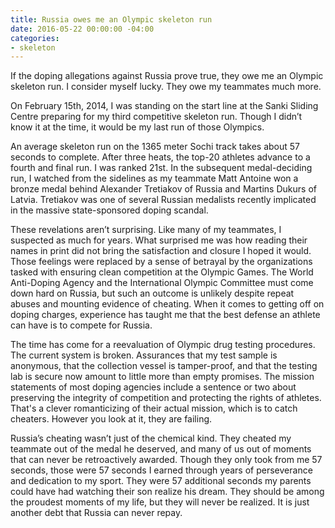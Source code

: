 ```yaml
---
title: Russia owes me an Olympic skeleton run
date: 2016-05-22 00:00:00 -04:00
categories:
- skeleton
---
```


If the doping allegations against Russia prove true, they owe me an Olympic skeleton run. I consider myself lucky. They owe my teammates much more.

On February 15th, 2014, I was standing on the start line at the Sanki Sliding Centre preparing for my third competitive skeleton run. Though I didn’t know it at the time, it would be my last run of those Olympics.

An average skeleton run on the 1365 meter Sochi track takes about 57 seconds to complete. After three heats, the top-20 athletes advance to a fourth and final run. I was ranked 21st. In the subsequent medal-deciding run, I watched from the sidelines as my teammate Matt Antoine won a bronze medal behind Alexander Tretiakov of Russia and Martins Dukurs of Latvia. Tretiakov was one of several Russian medalists recently implicated in the massive state-sponsored doping scandal.

These revelations aren’t surprising. Like many of my teammates, I suspected as much for years. What surprised me was how reading their names in print did not bring the satisfaction and closure I hoped it would. Those feelings were replaced by a sense of betrayal by the organizations tasked with ensuring clean competition at the Olympic Games. The World Anti-Doping Agency and the International Olympic Committee must come down hard on Russia, but such an outcome is unlikely despite repeat abuses and mounting evidence of cheating. When it comes to getting off on doping charges, experience has taught me that the best defense an athlete can have is to compete for Russia.

The time has come for a reevaluation of Olympic drug testing procedures. The current system is broken. Assurances that my test sample is anonymous, that the collection vessel is tamper-proof, and that the testing lab is secure now amount to little more than empty promises. The mission statements of most doping agencies include a sentence or two about preserving the integrity of competition and protecting the rights of athletes. That's a clever romanticizing of their actual mission, which is to catch cheaters. However you look at it, they are failing.  

Russia’s cheating wasn’t just of the chemical kind. They cheated my teammate out of the medal he deserved, and many of us out of moments that can never be retroactively awarded. Though they only took from me 57 seconds, those were 57 seconds I earned through years of perseverance and dedication to my sport. They were 57 additional seconds my parents could have had watching their son realize his dream. They should be among the proudest moments of my life, but they will never be realized. It is just another debt that Russia can never repay.
